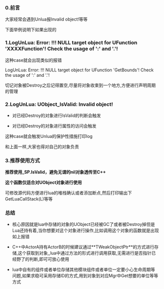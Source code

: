 ### 0.前言

大家经常会遇到Unlua报Invalid object!等等

下面举例说明下如果出现的

### 1.LogUnLua: Error: !!! NULL target object for UFunction 'XXXXFunction'! Check the usage of ':' and '.'!

这种case就会出现类似的报错

LogUnLua: Error: !!! NULL target object for UFunction 'GetBounds'! Check the usage of ':' and '.'!

切记对象被Destroy之后记得置空,尽量将对象收束到一个地方,方便进行声明周期的管理

### 2.LogUnLua: UObject_IsValid: Invalid object!

- 对已经Destroy的对象进行IsValid的判断会触发
    

- 对已经Destroy的对象进行属性的访问会触发
    

这种case就会触发Unlua的保护性措施打印log

和上面一样,大家也得对自己的对象负责

### 3.推荐使用方式

**推荐使用_SP.IsValid，避免无谓的nil对象透传至C++**

**这个函数仅适合对UObject对象进行使用**

可修改源代码方便进行lua的堆栈确认或者添加断点,然后打印输出下GetLuaCallStack(L)等等

### 总结

- 核心原因就是lua中存储的对象的UObject已经被GC了或者被Destroy掉但是Lua还持有着,当你想要对这个对象进行操作,比如调用这个对象的函数就是出现如上报错
    
- C++中ActorA持有ActorB的时候建议通过**TWeakObjectPtr<ActorB>**的方式进行存储,这个获取到对象,,lua中通过方法的形式进行调用获取,无需进行是否指针已经野了的判断,即可可放心使用
    
- lua中自有的组件或者单位存储其他模块组件或者单位一定要小心生命周期等问题,如果求稳可采用存储ID的方式,用到对象到对应Mgr中Get想要的单位等等方式
